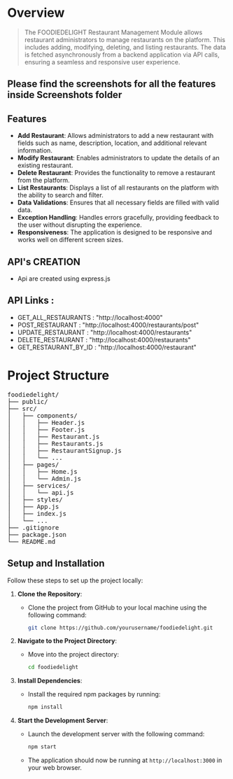 # Overview
> The FOODIEDELIGHT Restaurant Management Module allows restaurant administrators to manage restaurants on the platform. This includes adding, modifying, deleting, and listing restaurants. The data is fetched asynchronously from a backend application via API calls, ensuring a seamless and responsive user experience.

## Please find the screenshots for all the features inside Screenshots folder

## Features

- **Add Restaurant**: Allows administrators to add a new restaurant with fields such as name, description, location, and additional relevant information.
- **Modify Restaurant**: Enables administrators to update the details of an existing restaurant.
- **Delete Restaurant**: Provides the functionality to remove a restaurant from the platform.
- **List Restaurants**: Displays a list of all restaurants on the platform with the ability to search and filter.
- **Data Validations**: Ensures that all necessary fields are filled with valid data.
- **Exception Handling**: Handles errors gracefully, providing feedback to the user without disrupting the experience.
- **Responsiveness**: The application is designed to be responsive and works well on different screen sizes.

## API's CREATION
- Api are created using express.js

## API Links :

- GET_ALL_RESTAURANTS : "http://localhost:4000"
- POST_RESTAURANT : "http://localhost:4000/restaurants/post"
- UPDATE_RESTAURANT : "http://localhost:4000/restaurants"
- DELETE_RESTAURANT : "http://localhost:4000/restaurants"
- GET_RESTAURANT_BY_ID : "http://localhost:4000/restaurant"



# Project Structure
<pre>
foodiedelight/
├── public/
├── src/
│   ├── components/
│   │   ├── Header.js
│   │   ├── Footer.js
│   │   ├── Restaurant.js
│   │   ├── Restaurants.js
│   │   ├── RestaurantSignup.js
│   │   └── ...
│   ├── pages/
│   │   ├── Home.js
│   │   └── Admin.js
│   ├── services/
│   │   └── api.js
│   ├── styles/
│   ├── App.js
│   ├── index.js
│   └── ...
├── .gitignore
├── package.json
└── README.md
</pre>

## Setup and Installation

Follow these steps to set up the project locally:

1. **Clone the Repository**:
   - Clone the project from GitHub to your local machine using the following command:
     ```bash
     git clone https://github.com/yourusername/foodiedelight.git
     ```

2. **Navigate to the Project Directory**:
   - Move into the project directory:
     ```bash
     cd foodiedelight
     ```

3. **Install Dependencies**:
   - Install the required npm packages by running:
     ```bash
     npm install
     ```

4. **Start the Development Server**:
   - Launch the development server with the following command:
     ```bash
     npm start
     ```
   - The application should now be running at `http://localhost:3000` in your web browser.

